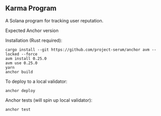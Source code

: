 ## Karma Program

A Solana program for tracking user reputation.

Expected Anchor version

Installation (Rust required):

```
cargo install --git https://github.com/project-serum/anchor avm --locked --force
avm install 0.25.0
avm use 0.25.0
yarn
anchor build
```

To deploy to a local validator:

```
anchor deploy
```

Anchor tests (will spin up local validator):

```
anchor test
```
